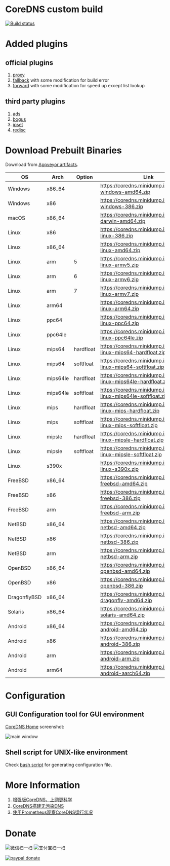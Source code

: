 # CoreDNS custom build

[![Build status](https://ci.appveyor.com/api/projects/status/e2y1n3k3wwiei0bs?svg=true)](https://ci.appveyor.com/project/missdeer/coredns-custom-build)

# Added plugins

## official plugins

1. [proxy](https://github.com/coredns/proxy) 
2. [fallback](https://github.com/coredns/fallback) with some modification for build error
3. [forward](https://github.com/coredns/coredns/tree/master/plugin/forward) with some modification for speed up except list lookup

## third party plugins

1. [ads](https://github.com/c-mueller/ads) 
2. [bogus](https://github.com/missdeer/bogus)
3. [ipset](https://github.com/missdeer/ipset)
4. [redisc](https://github.com/miekg/redis)

# Download Prebuilt Binaries

Download from [Appveyor artifacts](https://ci.appveyor.com/project/missdeer/coredns-custom-build).

| OS           | Arch    | Option     | Link                                                                |
|--------------|---------|--------    |---------------------------------------------------------------------|
| Windows      | x86_64  |            | https://coredns.minidump.info/coredns-windows-amd64.zip             |
| Windows      | x86     |            | https://coredns.minidump.info/coredns-windows-386.zip               |
| macOS        | x86_64  |            | https://coredns.minidump.info/coredns-darwin-amd64.zip              |
| Linux        | x86     |            | https://coredns.minidump.info/coredns-linux-386.zip                 |
| Linux        | x86_64  |            | https://coredns.minidump.info/coredns-linux-amd64.zip               |
| Linux        | arm     |  5         | https://coredns.minidump.info/coredns-linux-armv5.zip               |
| Linux        | arm     |  6         | https://coredns.minidump.info/coredns-linux-armv6.zip               |
| Linux        | arm     |  7         | https://coredns.minidump.info/coredns-linux-armv7.zip               |
| Linux        | arm64   |            | https://coredns.minidump.info/coredns-linux-arm64.zip               |
| Linux        | ppc64   |            | https://coredns.minidump.info/coredns-linux-ppc64.zip               |
| Linux        | ppc64le |            | https://coredns.minidump.info/coredns-linux-ppc64le.zip             |
| Linux        | mips64  |  hardfloat | https://coredns.minidump.info/coredns-linux-mips64-hardfloat.zip    |
| Linux        | mips64  |  softfloat | https://coredns.minidump.info/coredns-linux-mips64-softfloat.zip    |
| Linux        | mips64le|  hardfloat | https://coredns.minidump.info/coredns-linux-mips64le-hardfloat.zip  |
| Linux        | mips64le|  softfloat | https://coredns.minidump.info/coredns-linux-mips64le-softfloat.zip  |
| Linux        | mips    |  hardfloat | https://coredns.minidump.info/coredns-linux-mips-hardfloat.zip      |
| Linux        | mips    |  softfloat | https://coredns.minidump.info/coredns-linux-mips-softfloat.zip      |
| Linux        | mipsle  |  hardfloat | https://coredns.minidump.info/coredns-linux-mipsle-hardfloat.zip    |
| Linux        | mipsle  |  softfloat | https://coredns.minidump.info/coredns-linux-mipsle-softfloat.zip    |
| Linux        | s390x   |            | https://coredns.minidump.info/coredns-linux-s390x.zip               |
| FreeBSD      | x86_64  |            | https://coredns.minidump.info/coredns-freebsd-amd64.zip             |
| FreeBSD      | x86     |            | https://coredns.minidump.info/coredns-freebsd-386.zip               |
| FreeBSD      | arm     |            | https://coredns.minidump.info/coredns-freebsd-arm.zip               |
| NetBSD       | x86_64  |            | https://coredns.minidump.info/coredns-netbsd-amd64.zip              |
| NetBSD       | x86     |            | https://coredns.minidump.info/coredns-netbsd-386.zip                |
| NetBSD       | arm     |            | https://coredns.minidump.info/coredns-netbsd-arm.zip                |
| OpenBSD      | x86_64  |            | https://coredns.minidump.info/coredns-openbsd-amd64.zip             |
| OpenBSD      | x86     |            | https://coredns.minidump.info/coredns-openbsd-386.zip               |
| DragonflyBSD | x86_64  |            | https://coredns.minidump.info/coredns-dragonfly-amd64.zip           |
| Solaris      | x86_64  |            | https://coredns.minidump.info/coredns-solaris-amd64.zip             |
| Android      | x86_64  |            | https://coredns.minidump.info/coredns-android-amd64.zip             |
| Android      | x86     |            | https://coredns.minidump.info/coredns-android-386.zip               |
| Android      | arm     |            | https://coredns.minidump.info/coredns-android-arm.zip               |
| Android      | arm64   |            | https://coredns.minidump.info/coredns-android-aarch64.zip           |


# Configuration

## GUI Configuration tool for GUI environment

[CoreDNS Home](https://github.com/missdeer/corednshome)  screenshot:

![main window](https://raw.githubusercontent.com/missdeer/corednshome/master/screenshots/mainwindow.png)

## Shell script for UNIX-like environment

Check [bash script](https://gist.github.com/missdeer/5c7c82b5b67f8afb41cfd43d51b82c2d) for generating configuration file. 

# More Information

1. [增强版CoreDNS，上网更科学](https://blog.minidump.info/2019/12/enhanced-coredns/)
2. [CoreDNS搭建无污染DNS](https://blog.minidump.info/2019/07/coredns-no-dns-poisoning/)
3. [使用Prometheus观察CoreDNS运行状况](https://blog.minidump.info/2020/03/prometheus-for-coredns/)

# Donate

![微信扫一扫](https://raw.githubusercontent.com/missdeer/corednshome/master/src/res/wepay.jpg)  ![支付宝扫一扫](https://raw.githubusercontent.com/missdeer/corednshome/master/src/res/alipay.jpg)

[![paypal donate](https://raw.githubusercontent.com/missdeer/corednshome/master/paypal-donate.png)](https://www.paypal.me/dfordsoft/)
